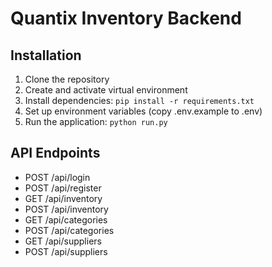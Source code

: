 # Quantix Inventory Backend

## Installation
1. Clone the repository
2. Create and activate virtual environment
3. Install dependencies: `pip install -r requirements.txt`
4. Set up environment variables (copy .env.example to .env)
5. Run the application: `python run.py`

## API Endpoints
- POST /api/login
- POST /api/register
- GET /api/inventory
- POST /api/inventory
- GET /api/categories
- POST /api/categories
- GET /api/suppliers
- POST /api/suppliers